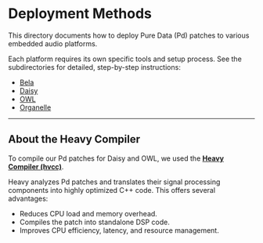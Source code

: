 # Deployment Methods

This directory documents how to deploy Pure Data (Pd) patches to various embedded audio platforms.

Each platform requires its own specific tools and setup process. See the subdirectories for detailed, step-by-step instructions:

- [Bela](./bela/README.md)
- [Daisy](./daisy/README.md)
- [OWL](./owl/README.md)
- [Organelle](./organelle/README.md)

---

## About the Heavy Compiler

To compile our Pd patches for Daisy and OWL, we used the [**Heavy Compiler (hvcc)**](https://github.com/enzienaudio/heavy).

Heavy analyzes Pd patches and translates their signal processing components into highly optimized C++ code. This offers several advantages:

- Reduces CPU load and memory overhead.
- Compiles the patch into standalone DSP code.
- Improves CPU efficiency, latency, and resource management.
